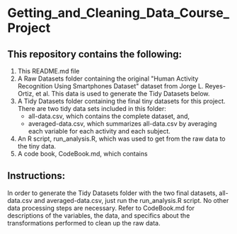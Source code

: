 # Getting_and_Cleaning_Data_Course_Project

## This repository contains the following:
1. This README.md file
2. A Raw Datasets folder containing the original "Human Activity Recognition Using Smartphones Dataset" dataset from Jorge L. Reyes-Ortiz, et al. This data is used to generate the Tidy Datasets below.
3. A Tidy Datasets folder containing the final tiny datasets for this project. There are two tidy data sets included in this folder: 
   - all-data.csv, which contains the complete dataset, and, 
   - averaged-data.csv, which summarizes all-data.csv by averaging each variable for each activity and each subject.
4. An R script, run_analysis.R, which was used to get from the raw data to the tiny data.
5. A code book, CodeBook.md, which contains 

## Instructions:
In order to generate the Tidy Datasets folder with the two final datasets, all-data.csv and averaged-data.csv, just run the run_analysis.R script. No other data processing steps are necessary. Refer to CodeBook.md for descriptions of the variables, the data, and specifics about the transformations performed to clean up the raw data.
